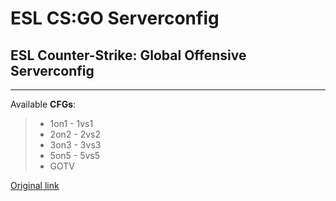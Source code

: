 # ESL CS:GO Serverconfig
## ESL Counter-Strike: Global Offensive Serverconfig
---
Available **CFGs**:
> - 1on1 - 1vs1
> - 2on2 - 2vs2
> - 3on3 - 3vs3
> - 5on5 - 5vs5
> - GOTV

[Original link](https://play.eslgaming.com/download/26251762/)
